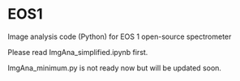 # EOS1
Image analysis code (Python) for EOS 1 open-source spectrometer

Please read ImgAna_simplified.ipynb first.

ImgAna_minimum.py is not ready now but will be updated soon.

